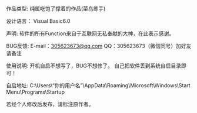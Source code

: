 作品类型:
纯属吃饱了撑着的作品(菜鸟练手)

设计语言：
Visual Basic6.0

声明:
软件的所有Function来自于互联网无私奉献的大神，在此表示感谢。

BUG反馈:
E-mail：305623673@qq.com QQ：305623673（微信同号）加好友请备注

使用说明:
开机自启不想写了，BUG不想修了。
自己把软件丢到系统自启目录即可！

自启地址:
C:\Users\“你的用户名”\AppData\Roaming\Microsoft\Windows\Start Menu\Programs\Startup

若经个人修改后发布，请标注原作者。
